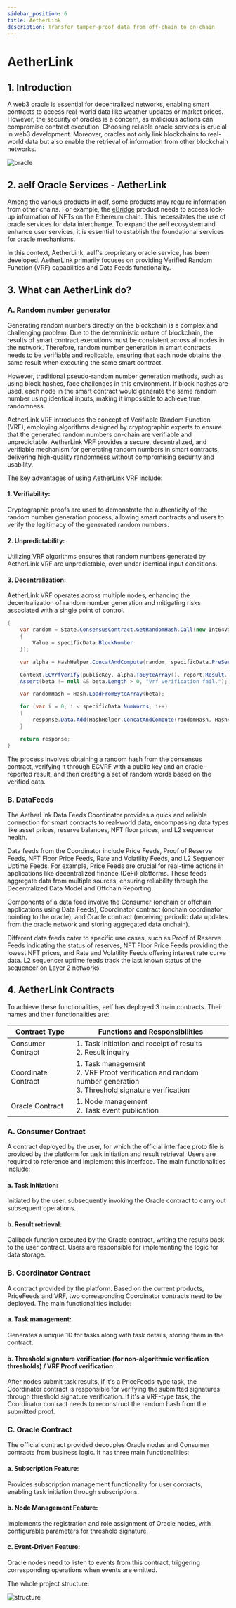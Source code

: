 ```yaml
---
sidebar_position: 6
title: AetherLink
description: Transfer tamper-proof data from off-chain to on-chain
---
```


# AetherLink

## 1. Introduction

A web3 oracle is essential for decentralized networks, enabling smart contracts to access real-world data like weather
updates or market prices. However, the security of oracles is a concern, as malicious actions can compromise contract
execution. Choosing reliable oracle services is crucial in web3 development. Moreover, oracles not only link blockchains
to real-world data but also enable the retrieval of information from other blockchain networks.

![oracle](/img/oracle.png)

## 2. aelf Oracle Services - AetherLink

Among the various products in aelf, some products may require information from other chains. For example, the [eBridge](https://ebridge.exchange/)
product needs to access lock-up information of NFTs on the Ethereum chain. This necessitates the use of oracle services
for data interchange. To expand the aelf ecosystem and enhance user services, it is essential to establish the
foundational services for oracle mechanisms.

In this context, AetherLink, aelf's proprietary oracle service, has been developed. AetherLink primarily focuses on
providing Verified Random Function (VRF) capabilities and Data Feeds functionality.

## 3. What can AetherLink do?

### A. Random number generator

Generating random numbers directly on the blockchain is a complex and challenging problem. Due to the deterministic
nature of blockchain, the results of smart contract executions must be consistent across all nodes in the network.
Therefore, random number generation in smart contracts needs to be verifiable and replicable, ensuring that each node
obtains the same result when executing the same smart contract.

However, traditional pseudo-random number generation methods, such as using block hashes, face challenges in this
environment. If block hashes are used, each node in the smart contract would generate the same random number using
identical inputs, making it impossible to achieve true randomness.

AetherLink VRF introduces the concept of Verifiable Random Function (VRF), employing algorithms designed by
cryptographic experts to ensure that the generated random numbers on-chain are verifiable and unpredictable. AetherLink
VRF provides a secure, decentralized, and verifiable mechanism for generating random numbers in smart contracts,
delivering high-quality randomness without compromising security and usability.

The key advantages of using AetherLink VRF include:

#### 1. Verifiability:

Cryptographic proofs are used to demonstrate the authenticity of the random number generation process, allowing smart
contracts and users to verify the legitimacy of the generated random numbers.

#### 2. Unpredictability:

Utilizing VRF algorithms ensures that random numbers generated by AetherLink VRF are unpredictable, even under identical
input conditions.

#### 3. Decentralization:

AetherLink VRF operates across multiple nodes, enhancing the decentralization of random number generation and mitigating
risks associated with a single point of control.

```csharp title="Random number generator code segment"
{
    var random = State.ConsensusContract.GetRandomHash.Call(new Int64Value
    {
        Value = specificData.BlockNumber
    });

    var alpha = HashHelper.ConcatAndCompute(random, specificData.PreSeed);

    Context.ECVrfVerify(publicKey, alpha.ToByteArray(), report.Result.ToByteArray(), out var beta);
    Assert(beta != null && beta.Length > 0, "Vrf verification fail.");

    var randomHash = Hash.LoadFromByteArray(beta);

    for (var i = 0; i < specificData.NumWords; i++)
    {
        response.Data.Add(HashHelper.ConcatAndCompute(randomHash, HashHelper.ComputeFrom(i)));
    }

    return response;
}
```

The process involves obtaining a random hash from the consensus contract, verifying it through ECVRF with a public key
and an oracle-reported result, and then creating a set of random words based on the verified data.

### B. DataFeeds

The AetherLink Data Feeds Coordinator provides a quick and reliable connection for smart contracts to real-world data,
encompassing data types like asset prices, reserve balances, NFT floor prices, and L2 sequencer health.

Data feeds from the Coordinator include Price Feeds, Proof of Reserve Feeds, NFT Floor Price Feeds, Rate and Volatility
Feeds, and L2 Sequencer Uptime Feeds. For example, Price Feeds are crucial for real-time actions in applications like
decentralized finance (DeFi) platforms. These feeds aggregate data from multiple sources, ensuring reliability through
the Decentralized Data Model and Offchain Reporting.

Components of a data feed involve the Consumer (onchain or offchain applications using Data Feeds), Coordinator contract
(onchain coordinator pointing to the oracle), and Oracle contract (receiving periodic data updates from the oracle
network and storing aggregated data onchain).

Different data feeds cater to specific use cases, such as Proof of Reserve Feeds indicating the status of reserves, NFT
Floor Price Feeds providing the lowest NFT prices, and Rate and Volatility Feeds offering interest rate curve data. L2
sequencer uptime feeds track the last known status of the sequencer on Layer 2 networks.

## 4. AetherLink Contracts

To achieve these functionalities, aelf has deployed 3 main contracts. Their names and their functionalities are:

| Contract Type       | Functions and Responsibilities                                                                                          |
| ------------------- | ----------------------------------------------------------------------------------------------------------------------- |
| Consumer Contract   | 1. Task initiation and receipt of results<br />2. Result inquiry                                                        |
| Coordinate Contract | 1. Task management<br />2. VRF Proof verification and random number generation<br />3. Threshold signature verification |
| Oracle Contract     | 1. Node management<br />2. Task event publication                                                                       |

### A. Consumer Contract

A contract deployed by the user, for which the official interface proto file is provided by the platform for task
initiation and result retrieval. Users are required to reference and implement this interface. The main functionalities
include:

#### a. Task initiation:

Initiated by the user, subsequently invoking the Oracle contract to carry out subsequent operations.

#### b. Result retrieval:

Callback function executed by the Oracle contract, writing the results back to the user contract. Users are responsible
for implementing the logic for data storage.

### B. Coordinator Contract

A contract provided by the platform. Based on the current products, PriceFeeds and VRF, two corresponding Coordinator
contracts need to be deployed. The main functionalities include:

#### a. Task management:

Generates a unique 1D for tasks along with task details, storing them in the contract.

#### b. Threshold signature verification (for non-algorithmic verification thresholds) / VRF Proof verification:

After nodes submit task results, if it's a PriceFeeds-type task, the Coordinator contract is responsible for verifying
the submitted signatures through threshold signature verification. If it's a VRF-type task, the Coordinator contract
needs to reconstruct the random hash from the submitted proof.

### C. Oracle Contract

The official contract provided decouples Oracle nodes and Consumer contracts from business logic. It has three main
functionalities:

#### a. Subscription Feature:

Provides subscription management functionality for user contracts, enabling task initiation through subscriptions.

#### b. Node Management Feature:

Implements the registration and role assignment of Oracle nodes, with configurable parameters for threshold signature.

#### c. Event-Driven Feature:

Oracle nodes need to listen to events from this contract, triggering corresponding operations when events are emitted.

The whole project structure:

![structure](/img/AetherLinkStructure.png)